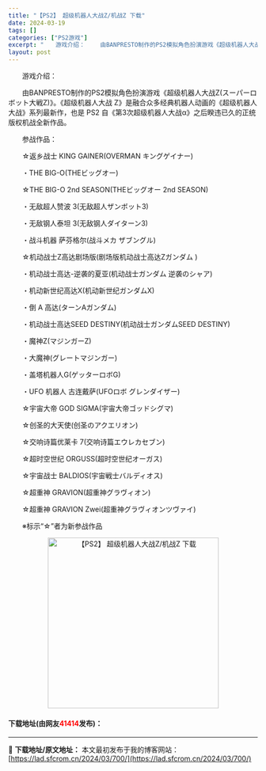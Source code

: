```yaml
---
title: "【PS2】 超级机器人大战Z/机战Z 下载"
date: 2024-03-19
tags: []
categories: ["PS2游戏"]
excerpt: "　　游戏介绍： 　　由BANPRESTO制作的PS2模拟角色扮演游戏《超级机器人大战Z(スーパーロボット大戦Z)》。《超级机器人大战 Z》是融合众多经典机器人动画的《超级机器人大战》系列最新作，也是 PS2 自《第3次超级机器人大战&alpha;》之后睽违已久的正统版权机战全新作品。 　　参战作品：&hellip;"
layout: post
---
```


 <p>　　游戏介绍：</p> <p>　　由BANPRESTO制作的PS2模拟角色扮演游戏《超级机器人大战Z(スーパーロボット大戦Z)》。《超级机器人大战 Z》是融合众多经典机器人动画的《超级机器人大战》系列最新作，也是 PS2 自《第3次超级机器人大战&alpha;》之后睽违已久的正统版权机战全新作品。</p> <p>　　参战作品：</p> <p>　　☆返乡战士 KING GAINER(OVERMAN キングゲイナー)</p> <p>　　・THE BIG-O(THEビッグオー)</p> <p>　　☆THE BIG-O 2nd SEASON(THEビッグオー 2nd SEASON)</p> <p>　　・无敌超人赞波 3(无敌超人ザンボット3)</p> <p>　　・无敌钢人泰坦 3(无敌钢人ダイターン3)</p> <p>　　・战斗机器 萨芬格尔(战斗メカ ザブングル)</p> <p>　　☆机动战士Z高达剧场版(剧场版机动战士高达Zガンダム )</p> <p>　　・机动战士高达-逆袭的夏亚(机动战士ガンダム 逆袭のシャア)</p> <p>　　・机动新世纪高达X(机动新世纪ガンダムX)</p> <p>　　・倒 A 高达(ターンAガンダム)</p> <p>　　・机动战士高达SEED DESTINY(机动战士ガンダムSEED DESTINY)</p> <p>　　・魔神Z(マジンガーZ)</p> <p>　　・大魔神(グレートマジンガー)</p> <p>　　・盖塔机器人G(ゲッターロボG)</p> <p>　　・UFO 机器人 古连戴萨(UFOロボ グレンダイザー)</p> <p>　　☆宇宙大帝 GOD SIGMA(宇宙大帝ゴッドシグマ)</p> <p>　　☆创圣的大天使(创圣のアクエリオン)</p> <p>　　☆交响诗篇优莱卡 7(交响诗篇エウレカセブン)</p> <p>　　☆超时空世纪 ORGUSS(超时空世纪オーガス)</p> <p>　　☆宇宙战士 BALDIOS(宇宙戦士バルディオス)</p> <p>　　☆超重神 GRAVION(超重神グラヴィオン)</p> <p>　　☆超重神 GRAVION Zwei(超重神グラヴィオンツヴァイ)</p> <p>　　※标示&ldquo;☆&rdquo;者为新参战作品</p> <p align="center"><img align="" border="0" src="https://lad.sfcrom.cn/wp-content/uploads/2024/03/20240319_65f999973f795.jpg" width="345" alt="【PS2】 超级机器人大战Z/机战Z 下载" /></p> <p><h4>下载地址(由网友<font color="red">41414</font>发布)：</h4></p> 

---
📖 **下载地址/原文地址：** 本文最初发布于我的博客网站：[https://lad.sfcrom.cn/2024/03/700/](https://lad.sfcrom.cn/2024/03/700/)
